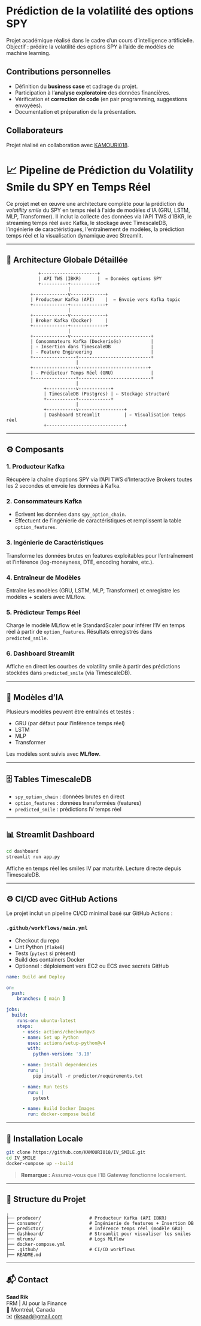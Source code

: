 # Prédiction de la volatilité des options SPY

Projet académique réalisé dans le cadre d’un cours d’intelligence artificielle.  
Objectif : prédire la volatilité des options SPY à l’aide de modèles de machine learning.

## Contributions personnelles
- Définition du **business case** et cadrage du projet.  
- Participation à l’**analyse exploratoire** des données financières.  
- Vérification et **correction de code** (en pair programming, suggestions envoyées).  
- Documentation et préparation de la présentation.  

## Collaborateurs
Projet réalisé en collaboration avec [KAMOURI018](https://github.com/KAMOURI018).


# 📈 Pipeline de Prédiction du Volatility Smile du SPY en Temps Réel

Ce projet met en œuvre une architecture complète pour la prédiction du *volatility smile* du SPY en temps réel à l'aide de modèles d'IA (GRU, LSTM, MLP, Transformer). Il inclut la collecte des données via l’API TWS d’IBKR, le streaming temps réel avec Kafka, le stockage avec TimescaleDB, l’ingénierie de caractéristiques, l'entraînement de modèles, la prédiction temps réel et la visualisation dynamique avec Streamlit.

---

## 🔧 Architecture Globale Détaillée

```
            +---------------------+
            | API TWS (IBKR)      |  ← Données options SPY
            +----------+----------+
                       |
         +-------------v-------------+
         | Producteur Kafka (API)    |  ← Envoie vers Kafka topic
         +-------------+-------------+
                       |
         +-------------v-------------+
         | Broker Kafka (Docker)     |
         +-------------+-------------+
                       |
         +-------------v------------------------------+
         | Consommateurs Kafka (Dockerisés)           |
         | - Insertion dans TimescaleDB               |
         | - Feature Engineering                      |
         +----------------+---------------------------+
                          |
         +----------------v--------------------------+
         | - Prédicteur Temps Réel (GRU)              |
         +----------------+---------------------------+
                          |
              +-----------v------------+
              | TimescaleDB (Postgres) | ← Stockage structuré
              +-----------+------------+
                          |
              +-----------v-----------------+
              | Dashboard Streamlit         | ← Visualisation temps réel
              +-----------------------------+
```

---

## ⚙️ Composants

### 1. **Producteur Kafka**
Récupère la chaîne d’options SPY via l’API TWS d’Interactive Brokers toutes les 2 secondes et envoie les données à Kafka.

### 2. **Consommateurs Kafka**
- Écrivent les données dans `spy_option_chain`.
- Effectuent de l’ingénierie de caractéristiques et remplissent la table `option_features`.

### 3. **Ingénierie de Caractéristiques**
Transforme les données brutes en features exploitables pour l’entraînement et l’inférence (log-moneyness, DTE, encoding horaire, etc.).

### 4. **Entraîneur de Modèles**
Entraîne les modèles (GRU, LSTM, MLP, Transformer) et enregistre les modèles + scalers avec MLflow.

### 5. **Prédicteur Temps Réel**
Charge le modèle MLflow et le StandardScaler pour inférer l’IV en temps réel à partir de `option_features`. Résultats enregistrés dans `predicted_smile`.

### 6. **Dashboard Streamlit**
Affiche en direct les courbes de volatility smile à partir des prédictions stockées dans `predicted_smile` (via TimescaleDB).

---

## 🧠 Modèles d’IA

Plusieurs modèles peuvent être entraînés et testés :
- GRU (par défaut pour l’inférence temps réel)
- LSTM
- MLP
- Transformer

Les modèles sont suivis avec **MLflow**.

---

## 🗄️ Tables TimescaleDB

- `spy_option_chain` : données brutes en direct
- `option_features` : données transformées (features)
- `predicted_smile` : prédictions IV temps réel

---

## 📊 Streamlit Dashboard

```bash
cd dashboard
streamlit run app.py
```

Affiche en temps réel les smiles IV par maturité. Lecture directe depuis TimescaleDB.

---

## ⚙️ CI/CD avec GitHub Actions

Le projet inclut un pipeline CI/CD minimal basé sur GitHub Actions :

### `.github/workflows/main.yml`

- Checkout du repo
- Lint Python (`flake8`)
- Tests (`pytest` si présent)
- Build des containers Docker
- Optionnel : déploiement vers EC2 ou ECS avec secrets GitHub

```yaml
name: Build and Deploy

on:
  push:
    branches: [ main ]

jobs:
  build:
    runs-on: ubuntu-latest
    steps:
      - uses: actions/checkout@v3
      - name: Set up Python
        uses: actions/setup-python@v4
        with:
          python-version: '3.10'

      - name: Install dependencies
        run: |
          pip install -r predictor/requirements.txt

      - name: Run tests
        run: |
          pytest

      - name: Build Docker Images
        run: docker-compose build
```

---

## 🧪 Installation Locale

```bash
git clone https://github.com/KAMOURI018/IV_SMILE.git
cd IV_SMILE
docker-compose up --build
```

> **Remarque :** Assurez-vous que l’IB Gateway fonctionne localement.

---

## 📁 Structure du Projet

```
.
├── producer/                  # Producteur Kafka (API IBKR)
├── consumer/                  # Ingénierie de features + Insertion DB
├── predictor/                 # Inférence temps réel (modèle GRU)
├── dashboard/                 # Streamlit pour visualiser les smiles
├── mlruns/                    # Logs MLflow
├── docker-compose.yml
├── .github/                   # CI/CD workflows
├── README.md
```

---

## 📬 Contact

**Saad Rik**  
FRM | AI pour la Finance  
📍 Montréal, Canada  
✉️ riksaad@gmail.com  

